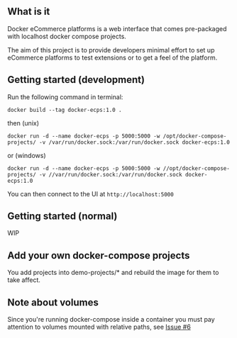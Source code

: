 ## What is it

Docker eCommerce platforms is a web interface that comes pre-packaged with localhost docker compose projects.

The aim of this project is to provide developers minimal effort to set up eCommerce platforms to test extensions or to get a feel of the platform.

## Getting started (development)

Run the following command in terminal:

`docker build --tag docker-ecps:1.0 .`

then (unix)

`docker run -d --name docker-ecps -p 5000:5000 -w /opt/docker-compose-projects/ -v /var/run/docker.sock:/var/run/docker.sock docker-ecps:1.0`

or (windows)

`docker run -d --name docker-ecps -p 5000:5000 -w //opt/docker-compose-projects/ -v //var/run/docker.sock:/var/run/docker.sock docker-ecps:1.0`

You can then connect to the UI at `http://localhost:5000`

## Getting started (normal)
WIP

## Add your own docker-compose projects
You add projects into demo-projects/* and rebuild the image for them to take affect.


## Note about volumes
Since you're running docker-compose inside a container you must pay attention to volumes mounted with relative paths, see [Issue #6](https://github.com/francescou/docker-compose-ui/issues/6)